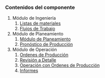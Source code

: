 ### Contenidos del componente

1. Módulo de Ingeniería
	1. [Listas de materiales](manufactura-bom.md)
	1. [Flujos de Trabajo](manufactura-flujos.md)
1. Módulo de Planeamiento
	1. [Módulo de Planeamiento](manufactura-plan.md)
	1. [Pronóstico de Producción](manufactura-pronostico.md)
1. Módulo de Operación
	1. [Ordenes de Producción](manufactura-om.md)
	1. [Revisión a Detalle](manufactura-revision.md)
	1. [Operación con Ordenes de Producción](manufactura-operaciones.md)
	1. [Informes](manufactura-informes.md)
